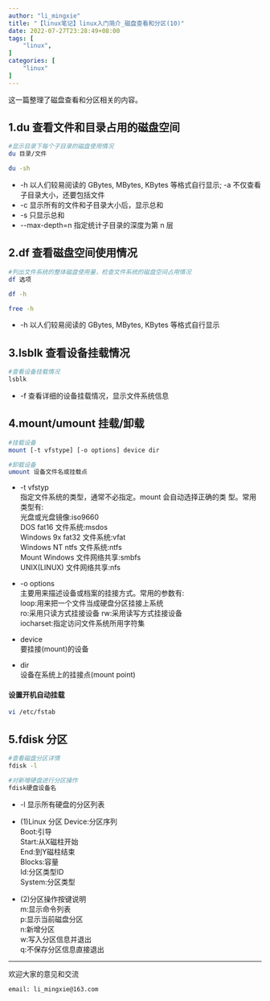 ```yaml
---
author: "li_mingxie"
title: "【linux笔记】linux入门简介_磁盘查看和分区(10)"
date: 2022-07-27T23:28:49+08:00
tags: [
    "linux",
]
categories: [
    "linux"
]
---
```


这一篇整理了磁盘查看和分区相关的内容。<!--more-->  

## 1.du 查看文件和目录占用的磁盘空间

```bash
#显示目录下每个子目录的磁盘使用情况
du 目录/文件

du -sh
```

* -h 以人们较易阅读的 GBytes, MBytes, KBytes 等格式自行显示; -a 不仅查看子目录大小，还要包括文件
* -c 显示所有的文件和子目录大小后，显示总和
* -s 只显示总和
* --max-depth=n 指定统计子目录的深度为第 n 层

## 2.df 查看磁盘空间使用情况

```bash
#列出文件系统的整体磁盘使用量，检查文件系统的磁盘空间占用情况
df 选项 

df -h

free -h
```

* -h 以人们较易阅读的 GBytes, MBytes, KBytes 等格式自行显示

## 3.lsblk 查看设备挂载情况

```bash
#查看设备挂载情况
lsblk 
```

* -f 查看详细的设备挂载情况，显示文件系统信息

## 4.mount/umount 挂载/卸载

```bash
#挂载设备
mount [-t vfstype] [-o options] device dir

#卸载设备
umount 设备文件名或挂载点
```

* -t vfstyp  
    指定文件系统的类型，通常不必指定。mount 会自动选择正确的类 型。常用类型有:  
    光盘或光盘镜像:iso9660  
    DOS fat16 文件系统:msdos  
    Windows 9x fat32 文件系统:vfat  
    Windows NT ntfs 文件系统:ntfs  
    Mount Windows 文件网络共享:smbfs  
    UNIX(LINUX) 文件网络共享:nfs  

* -o options  
    主要用来描述设备或档案的挂接方式。常用的参数有:  
    loop:用来把一个文件当成硬盘分区挂接上系统  
    ro:采用只读方式挂接设备 rw:采用读写方式挂接设备  
    iocharset:指定访问文件系统所用字符集  

* device  
    要挂接(mount)的设备  

* dir  
    设备在系统上的挂接点(mount point)  

#### 设置开机自动挂载

```bash
vi /etc/fstab
```

## 5.fdisk 分区

```bash
#查看磁盘分区详情
fdisk -l 

#对新增硬盘进行分区操作
fdisk硬盘设备名
```

* -l 显示所有硬盘的分区列表

* (1)Linux 分区
    Device:分区序列  
    Boot:引导  
    Start:从X磁柱开始  
    End:到Y磁柱结束  
    Blocks:容量  
    Id:分区类型ID  
    System:分区类型  

* (2)分区操作按键说明  
    m:显示命令列表  
    p:显示当前磁盘分区  
    n:新增分区  
    w:写入分区信息并退出  
    q:不保存分区信息直接退出  

----------------------------------------------

欢迎大家的意见和交流

`email: li_mingxie@163.com`
